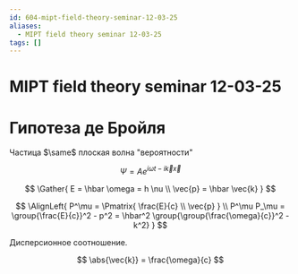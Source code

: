 ```yaml
---
id: 604-mipt-field-theory-seminar-12-03-25
aliases:
  - MIPT field theory seminar 12-03-25
tags: []
---
```


# MIPT field theory seminar 12-03-25

# Гипотеза де Бройля

Частица $\same$ плоская волна "вероятности"

$$
\Psi = A e^{i \omega t - i \vec{k} \vec{x}}
$$

$$
\Gather{
E = \hbar \omega = h \nu \\
\vec{p} = \hbar \vec{k}
}
$$

$$
\AlignLeft{
P^\mu = \Pmatrix{
\frac{E}{c} \\
\vec{p}
} \\
P^\mu P_\mu = \group{\frac{E}{c}}^2 - p^2 =
 \hbar^2 \group{\group{\frac{\omega}{c}}^2 - k^2}
}
$$

Дисперсионное соотношение.

$$
\abs{\vec{k}} = \frac{\omega}{c}
$$
